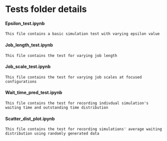 # Tests folder details

#### Epsilon_test.ipynb
	This file contains a basic simulation test with varying epsilon value

#### Job_length_test.ipynb
	This file contains the test for varying job length

#### Job_scale_test.ipynb
	This file contains the test for varying job scales at focused configurations

#### Wait_time_pred_test.ipynb
	This file contains the test for recording indivdual simulation's waiting time and outstanding time distribution

#### Scatter_dist_plot.ipynb
	This file contains the test for recording simulations' average waiting distribution using randomly generated data
